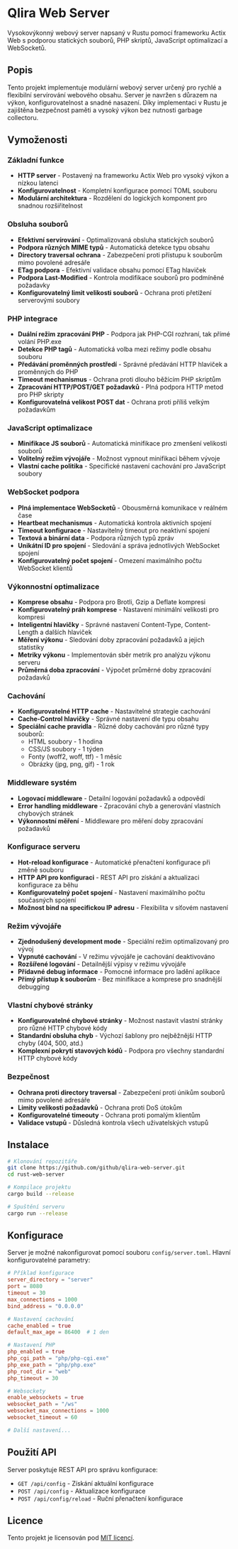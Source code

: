 # Qlira Web Server

Vysokovýkonný webový server napsaný v Rustu pomocí frameworku Actix Web s podporou statických souborů, PHP skriptů, JavaScript optimalizací a WebSocketů.

## Popis

Tento projekt implementuje modulární webový server určený pro rychlé a flexibilní servírování webového obsahu. Server je navržen s důrazem na výkon, konfigurovatelnost a snadné nasazení. Díky implementaci v Rustu je zajištěna bezpečnost paměti a vysoký výkon bez nutnosti garbage collectoru.

## Vymoženosti

### Základní funkce

- **HTTP server** - Postavený na frameworku Actix Web pro vysoký výkon a nízkou latenci
- **Konfigurovatelnost** - Kompletní konfigurace pomocí TOML souboru
- **Modulární architektura** - Rozdělení do logických komponent pro snadnou rozšiřitelnost

### Obsluha souborů

- **Efektivní servírování** - Optimalizovaná obsluha statických souborů
- **Podpora různých MIME typů** - Automatická detekce typu obsahu
- **Directory traversal ochrana** - Zabezpečení proti přístupu k souborům mimo povolené adresáře
- **ETag podpora** - Efektivní validace obsahu pomocí ETag hlaviček
- **Podpora Last-Modified** - Kontrola modifikace souborů pro podmíněné požadavky
- **Konfigurovatelný limit velikosti souborů** - Ochrana proti přetížení serverovými soubory

### PHP integrace

- **Duální režim zpracování PHP** - Podpora jak PHP-CGI rozhraní, tak přímé volání PHP.exe
- **Detekce PHP tagů** - Automatická volba mezi režimy podle obsahu souboru
- **Předávání proměnných prostředí** - Správné předávání HTTP hlaviček a proměnných do PHP
- **Timeout mechanismus** - Ochrana proti dlouho běžícím PHP skriptům
- **Zpracování HTTP/POST/GET požadavků** - Plná podpora HTTP metod pro PHP skripty
- **Konfigurovatelná velikost POST dat** - Ochrana proti příliš velkým požadavkům

### JavaScript optimalizace

- **Minifikace JS souborů** - Automatická minifikace pro zmenšení velikosti souborů
- **Volitelný režim vývojáře** - Možnost vypnout minifikaci během vývoje
- **Vlastní cache politika** - Specifické nastavení cachování pro JavaScript soubory

### WebSocket podpora

- **Plná implementace WebSocketů** - Obousměrná komunikace v reálném čase
- **Heartbeat mechanismus** - Automatická kontrola aktivních spojení
- **Timeout konfigurace** - Nastavitelný timeout pro neaktivní spojení
- **Textová a binární data** - Podpora různých typů zpráv
- **Unikátní ID pro spojení** - Sledování a správa jednotlivých WebSocket spojení
- **Konfigurovatelný počet spojení** - Omezení maximálního počtu WebSocket klientů

### Výkonnostní optimalizace

- **Komprese obsahu** - Podpora pro Brotli, Gzip a Deflate kompresi
- **Konfigurovatelný práh komprese** - Nastavení minimální velikosti pro kompresi
- **Inteligentní hlavičky** - Správné nastavení Content-Type, Content-Length a dalších hlaviček
- **Měření výkonu** - Sledování doby zpracování požadavků a jejich statistiky
- **Metriky výkonu** - Implementován sběr metrik pro analýzu výkonu serveru
- **Průměrná doba zpracování** - Výpočet průměrné doby zpracování požadavků

### Cachování

- **Konfigurovatelné HTTP cache** - Nastavitelné strategie cachování
- **Cache-Control hlavičky** - Správné nastavení dle typu obsahu
- **Speciální cache pravidla** - Různé doby cachování pro různé typy souborů:
  - HTML soubory - 1 hodina
  - CSS/JS soubory - 1 týden
  - Fonty (woff2, woff, ttf) - 1 měsíc
  - Obrázky (jpg, png, gif) - 1 rok

### Middleware systém

- **Logovací middleware** - Detailní logování požadavků a odpovědí
- **Error handling middleware** - Zpracování chyb a generování vlastních chybových stránek
- **Výkonnostní měření** - Middleware pro měření doby zpracování požadavků

### Konfigurace serveru

- **Hot-reload konfigurace** - Automatické přenačtení konfigurace při změně souboru
- **HTTP API pro konfiguraci** - REST API pro získání a aktualizaci konfigurace za běhu
- **Konfigurovatelný počet spojení** - Nastavení maximálního počtu současných spojení
- **Možnost bind na specifickou IP adresu** - Flexibilita v síťovém nastavení

### Režim vývojáře

- **Zjednodušený development mode** - Speciální režim optimalizovaný pro vývoj
- **Vypnuté cachování** - V režimu vývojáře je cachování deaktivováno
- **Rozšířené logování** - Detailnější výpisy v režimu vývojáře
- **Přídavné debug informace** - Pomocné informace pro ladění aplikace
- **Přímý přístup k souborům** - Bez minifikace a komprese pro snadnější debugging

### Vlastní chybové stránky

- **Konfigurovatelné chybové stránky** - Možnost nastavit vlastní stránky pro různé HTTP chybové kódy
- **Standardní obsluha chyb** - Výchozí šablony pro nejběžnější HTTP chyby (404, 500, atd.)
- **Komplexní pokrytí stavových kódů** - Podpora pro všechny standardní HTTP chybové kódy

### Bezpečnost

- **Ochrana proti directory traversal** - Zabezpečení proti únikům souborů mimo povolené adresáře
- **Limity velikosti požadavků** - Ochrana proti DoS útokům
- **Konfigurovatelné timeouty** - Ochrana proti pomalým klientům
- **Validace vstupů** - Důsledná kontrola všech uživatelských vstupů

## Instalace

```bash
# Klonování repozitáře
git clone https://github.com/github/qlira-web-server.git
cd rust-web-server

# Kompilace projektu
cargo build --release

# Spuštění serveru
cargo run --release
```

## Konfigurace

Server je možné nakonfigurovat pomocí souboru `config/server.toml`. Hlavní konfigurovatelné parametry:

```toml
# Příklad konfigurace
server_directory = "server"
port = 8080
timeout = 30
max_connections = 1000
bind_address = "0.0.0.0"

# Nastavení cachování
cache_enabled = true
default_max_age = 86400  # 1 den

# Nastavení PHP
php_enabled = true
php_cgi_path = "php/php-cgi.exe"
php_exe_path = "php/php.exe"
php_root_dir = "web"
php_timeout = 30

# Websockety
enable_websockets = true
websocket_path = "/ws"
websocket_max_connections = 1000
websocket_timeout = 60

# Další nastavení...
```

## Použití API

Server poskytuje REST API pro správu konfigurace:

- `GET /api/config` - Získání aktuální konfigurace
- `POST /api/config` - Aktualizace konfigurace
- `POST /api/config/reload` - Ruční přenačtení konfigurace

## Licence

Tento projekt je licensován pod [MIT licencí](LICENSE).
